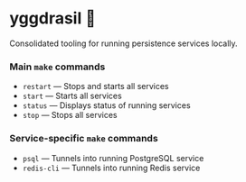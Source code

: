 # yggdrasil :rainbow:

Consolidated tooling for running persistence services locally.

### Main `make` commands

- `restart` &mdash; Stops and starts all services
- `start` &mdash; Starts all services
- `status` &mdash; Displays status of running services
- `stop` &mdash; Stops all services

### Service-specific `make` commands

- `psql` &mdash; Tunnels into running PostgreSQL service
- `redis-cli` &mdash; Tunnels into running Redis service

